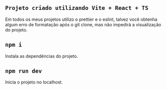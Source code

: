 ## `Projeto criado utilizando Vite + React + TS`

Em todos os meus projetos utilizo o prettier e o eslint, talvez você obtenha algum erro de formatação após o git clone, mas não impedirá a visualização do projeto.


## `npm i`
Instala as dependências do projeto.

## `npm run dev`
Inicia o projeto no localhost.
